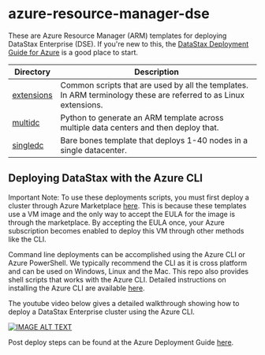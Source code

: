 # azure-resource-manager-dse

These are Azure Resource Manager (ARM) templates for deploying DataStax Enterprise (DSE).  If you're new to this, the [DataStax Deployment Guide for Azure](https://github.com/DSPN/azure-deployment-guide) is a good place to start.

Directory | Description
--- | ---
[extensions](./extensions) | Common scripts that are used by all the templates.  In ARM terminology these are referred to as Linux extensions.
[multidc](./multidc) | Python to generate an ARM template across multiple data centers and then deploy that.
[singledc](./singledc) | Bare bones template that deploys 1-40 nodes in a single datacenter.

## Deploying DataStax with the Azure CLI

Important Note: To use these deployments scripts, you must first deploy a cluster through Azure Marketplace [here](https://azure.microsoft.com/en-us/marketplace/partners/datastax/datastax-enterprisesingledc/).  This is because these templates use a VM image and the only way to accept the EULA for the image is through the marketplace.  By accepting the EULA once, your Azure subscription becomes enabled to deploy this VM through other methods like the CLI.

Command line deployments can be accomplished using the Azure CLI or Azure PowerShell.  We typically recommend the CLI as it is cross platform and can be used on Windows, Linux and the Mac.  This repo also provides shell scripts that works with the Azure CLI.  Detailed instructions on installing the Azure CLI are available [here](https://azure.microsoft.com/en-us/documentation/articles/xplat-cli-install/).

The youtube video below gives a detailed walkthrough showing how to deploy a DataStax Enterprise cluster using the Azure CLI.

[![IMAGE ALT TEXT](http://img.youtube.com/vi/n0XuCDRZ8bU/0.jpg)](http://www.youtube.com/watch?v=n0XuCDRZ8bU "Deploying DataStax with the Azure CLI")

Post deploy steps can be found at the Azure Deployment Guide [here](https://github.com/DSPN/azure-deployment-guide/blob/master/postdeploy.md).

